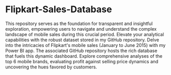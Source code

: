 # Flipkart-Sales-Database

This repository serves as the foundation for transparent and insightful exploration, empowering users to navigate and understand the complex landscape of mobile sales during this crucial period. Elevate your analytical capabilities with the robust dataset stored in my GitHub repository.
Delve into the intricacies of Flipkart's mobile sales (January to June 2015) with my Power BI app. The associated GitHub repository hosts the rich database that fuels this dynamic dashboard. Explore comprehensive analyses of the top 6 mobile brands, evaluating profit against selling price dynamics and uncovering the hues favored by customers.
